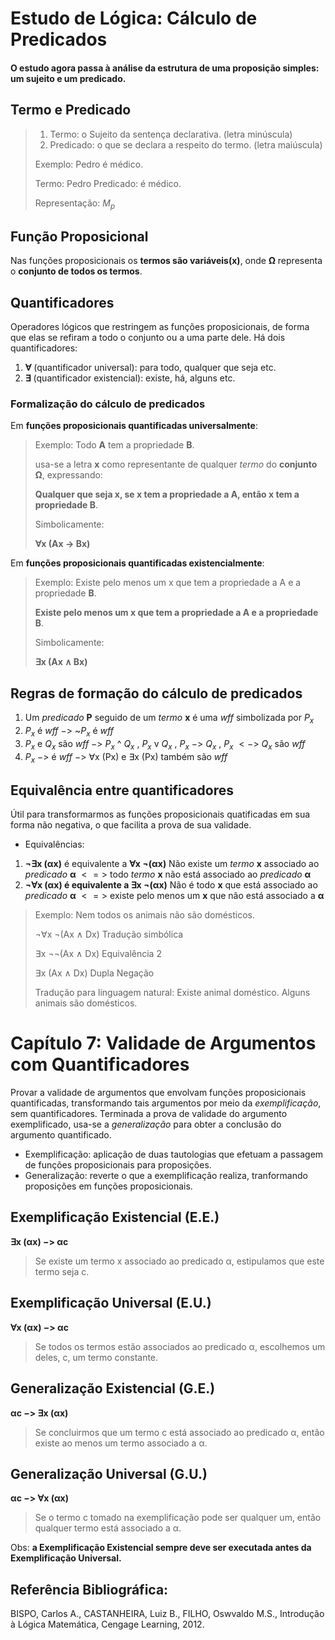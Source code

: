 # Estudo de Lógica: Cálculo de Predicados
#### O estudo agora passa à análise da **estrutura de uma proposição simples**: um **sujeito** e um **predicado**.

## Termo e Predicado
> 1. Termo: o Sujeito da sentença declarativa. (letra minúscula)
> 2. Predicado: o que se declara a respeito do termo. (letra maiúscula)
>
> Exemplo: Pedro é médico.
>
> Termo: Pedro
> Predicado: é médico.
> 
> Representação: $M_p$

## Função Proposicional
Nas funções proposicionais os **termos são variáveis(x)**, onde **Ω** representa o **conjunto de todos os termos**.

## Quantificadores
Operadores lógicos que restringem as funções proposicionais, de forma que elas se refiram a todo o conjunto ou a uma parte dele. Há dois quantificadores:
1. **∀** (quantificador universal): para todo, qualquer que seja etc.
2. **∃** (quantificador existencial): existe, há, alguns etc.

### Formalização do cálculo de predicados
Em **funções proposicionais quantificadas universalmente**:
> Exemplo: Todo **A** tem a propriedade **B**.
>
> usa-se a letra **x** como representante de qualquer *termo* do **conjunto Ω**, expressando:
>
> **Qualquer que seja x, se x tem a propriedade a A, então x tem a propriedade B**.
>
> Simbolicamente:
>
> **∀x (Ax → Bx)**

Em **funções proposicionais quantificadas existencialmente**:
> Exemplo: Existe pelo menos um x que tem a propriedade a A e a propriedade **B**.
>
> **Existe pelo menos um x que tem a propriedade a A e a propriedade B**.
>
> Simbolicamente:
>
> **∃x (Ax ∧ Bx)**

## Regras de formação do cálculo de predicados
1. Um *predicado* **P** seguido de um *termo* **x** é uma *wff* simbolizada por $P_x$
2. $P_x$ é *wff* $->$ ~$P_x$ é *wff*
3. $P_x$ e $Q_x$ são *wff* $->$ $P_x$ ^ $Q_x$ , $P_x$ v $Q_x$ , $P_x$ $->$ $Q_x$ , $P_x$ $<->$ $Q_x$ são *wff*
4. $P_x$ $->$ é *wff* $->$ ∀x (Px) e ∃x (Px) também são *wff*

## Equivalência entre quantificadores
Útil para transformarmos as funções proposicionais quatificadas em sua forma não negativa, o que facilita a prova de sua validade.

- Equivalências:
1. **¬∃x (αx)** é equivalente a **∀x ¬(αx)**   Não existe um *termo* **x** associado ao *predicado* **α** $<=>$ todo *termo* **x** não está associado ao *predicado* **α**
2. **¬∀x (αx) é equivalente a ∃x ¬(αx)**    Não é todo **x** que está associado ao *predicado* **α** $<=>$ existe pelo menos um **x** que não está associado a **α**
> Exemplo: Nem todos os animais não são domésticos.
>
> ¬∀x ¬(Ax ∧ Dx)    Tradução simbólica
>
> ∃x ¬¬(Ax ∧ Dx)    Equivalência 2
>
> ∃x (Ax ∧ Dx)      Dupla Negação
>
> Tradução para linguagem natural:
> Existe animal doméstico. 
> Alguns animais são domésticos.

# Capítulo 7: Validade de Argumentos com Quantificadores
Provar a validade de argumentos que envolvam funções proposicionais quantificadas, transformando tais argumentos por meio da *exemplificação*, sem quantificadores. Terminada a prova de validade do argumento exemplificado, usa-se a *generalização* para obter a conclusão do argumento quantificado.

- Exemplificação: aplicação de duas tautologias que efetuam a passagem de funções proposicionais para proposições.
- Generalização: reverte o que a exemplificação realiza, tranformando proposições em funções proposicionais.

## Exemplificação Existencial (E.E.)
**∃x (αx) $->$ αc** 
> Se existe um termo x associado ao predicado α, estipulamos que este termo seja c.

## Exemplificação Universal (E.U.)
**∀x (αx) $->$ αc**
> Se todos os termos estão associados ao predicado α, escolhemos um deles, c, um termo constante.

## Generalização Existencial (G.E.)
**αc $->$ ∃x (αx)** 
> Se concluirmos que um termo c está associado ao predicado α, então existe ao menos um termo associado a α.

## Generalização Universal (G.U.)
**αc $->$ ∀x (αx)**
> Se o termo c tomado na exemplificação pode ser qualquer um, então qualquer termo está associado a α.

Obs: **a Exemplificação Existencial sempre deve ser executada antes da Exemplificação Universal.**


## Referência Bibliográfica:
BISPO, Carlos A., CASTANHEIRA, Luiz B., FILHO, Oswvaldo M.S., Introdução à Lógica Matemática, Cengage Learning, 2012.
